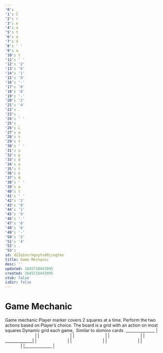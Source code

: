 ```yaml
---
'0': _
'1': C
'2': r
'3': e
'4': a
'5': t
'6': e
'7': d
'8': ' '
'9': a
'10': t
'11': ' '
'12': '2'
'13': '0'
'14': '1'
'15': '9'
'16': '-'
'17': '0'
'18': '6'
'19': '-'
'20': '2'
'21': '4'
'22': .
'23': _
'24': ' '
'25': _
'26': L
'27': a
'28': s
'29': t
'30': ' '
'31': u
'32': p
'33': d
'34': a
'35': t
'36': e
'37': d
'38': ' '
'39': a
'40': t
'41': ' '
'42': '2'
'43': '0'
'44': '1'
'45': '9'
'46': '-'
'47': '0'
'48': '6'
'49': '-'
'50': '2'
'51': '4'
'52': .
'53': _
id: d22q1esrkgoytsd9jcogtms
title: Game Mechanic
desc: ''
updated: 1645718443995
created: 1645718443995
stub: false
isDir: false
---
```


# Game Mechanic


Game mechanic
Player marker covers 2 squares at a time. Perform the two actions based on Player’s choice.
The board is a grid with an action on most squares
Dynamic grid each game, 
Similar to domino cards 
\_\_\_\_\_\_\_\_\_\_\_\_\_\_\_
|                          |
|                          |
|                          |
|                          |
| \_\_\_\_\_\_\_\_\_\_\_\_\_\_|
|                          |
|                          |
|                          |
|                          |
|\_\_\_\_\_\_\_\_\_\_\_\_\_\_ |

